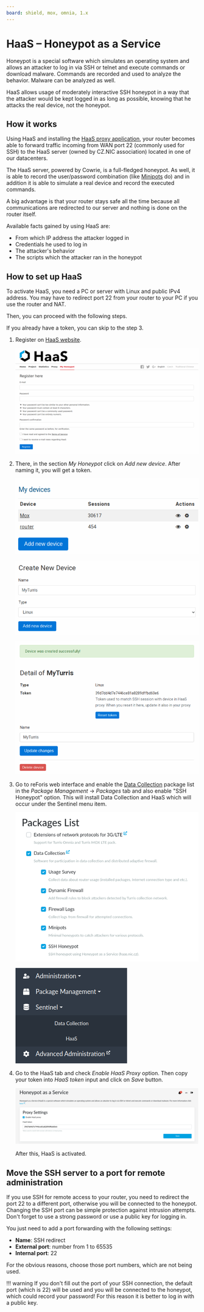```yaml
---
board: shield, mox, omnia, 1.x
---
```


# HaaS – Honeypot as a Service

Honeypot is a special software which simulates an operating system and allows an
attacker to log in via SSH or telnet and execute commands or download malware.
Commands are recorded and used to analyze the behavior. Malware can be analyzed
as well.

HaaS allows usage of moderately interactive SSH honeypot in a way that the
attacker would be kept logged in as long as possible, knowing that he attacks
the real device, not the honeypot.

## How it works

Using HaaS and installing the
[HaaS proxy application](https://haas.nic.cz/proxy/), your router becomes able
to forward traffic incoming from WAN port 22 (commonly used for SSH) to the HaaS
server (owned by CZ.NIC association) located in one of our datacenters.

The HaaS server, powered by Cowrie, is a full-fledged honeypot. As well, it is
able to record the user/password combination (like
[Minipots](collect.md#minipot) do) and in addition it is able to simulate a real
device and record the executed commands.

A big advantage is that your router stays safe all the time because all
communications are redirected to our server and nothing is done on the router
itself.

Available facts gained by using HaaS are:

- From which IP address the attacker logged in
- Credentials he used to log in
- The attacker's behavior
- The scripts which the attacker ran in the honeypot

## How to set up HaaS

To activate HaaS, you need a PC or server with Linux and public IPv4 address.
You may have to redirect port 22 from your router to your PC if you use the
router and NAT.

Then, you can proceed with the following steps.

If you already have a token, you can skip to the step 3.

1. Register on [HaaS website](https://haas.nic.cz/).

   ![Registration](registration.png)

2. There, in the section _My Honeypot_ click on _Add new device_. After naming
   it, you will get a token.

   ![Add new device](add-new-device.png)

   ![Create new device](create-new-device.png)

   ![Device token](device-token.png)

3. Go to reForis web interface and enable the [Data Collection](collect.md)
   package list in the _Package Management_ → _Packages_ tab and also enable
   "SSH Honeypot" option. This will install Data Collection and HaaS which will
   occur under the Sentinel menu item.

   ![Enable Data Collection](packages.png)

   ![Sentinel menu item](sentinel.png)

4. Go to the HaaS tab and check _Enable HaaS Proxy_ option. Then copy your
   token into _HaaS token_ input and click on _Save_ button.

   ![Proxy settings](proxy-settings.png)

   After this, HaaS is activated.

## Move the SSH server to a port for remote administration

If you use SSH for remote access to your router, you need to redirect the port
22 to a different port, otherwise you will be connected to the honeypot.
Changing the SSH port can be simple protection against intrusion attempts.
Don't forget to use a strong password or use a public key for logging in.

You just need to add a port forwarding with the following settings:

- **Name**: SSH redirect
- **External port**: number from 1 to 65535
- **Internal port**: 22

For the obvious reasons, choose those port numbers, which are not being used.

!!! warning
    If you don't fill out the port of your SSH connection, the default port
    (which is 22) will be used and you will be connected to the honeypot,
    which could record your password! For this reason it is better to log in
    with a public key.
